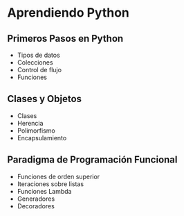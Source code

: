 # Aprendiendo Python 

## Primeros Pasos en Python
- Tipos de datos
- Colecciones
- Control de flujo 
- Funciones

## Clases y Objetos
- Clases
- Herencia
- Polimorfismo
- Encapsulamiento

## Paradigma de Programación Funcional
- Funciones de orden superior
- Iteraciones sobre listas
- Funciones Lambda
- Generadores
- Decoradores

